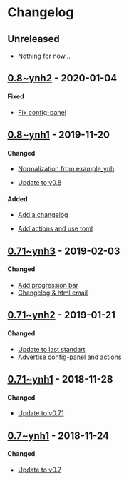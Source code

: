 Changelog
=========

## Unreleased
- Nothing for now...

## [0.8~ynh2](https://github.com/YunoHost-Apps/fallback_ynh/pull/21) - 2020-01-04

#### Fixed
- [Fix config-panel](https://github.com/YunoHost-Apps/fallback_ynh/pull/21/commits/c311c1d1de9ad1a0bdefbe961e87cbb1886b9978)


## [0.8~ynh1](https://github.com/YunoHost-Apps/fallback_ynh/pull/20) - 2019-11-20

#### Changed
- [Normalization from example_ynh](https://github.com/YunoHost-Apps/fallback_ynh/commit/28afc3a7c7b3604e993cb782423275b6929267e9)
* [Update to v0.8](https://github.com/YunoHost-Apps/fallback_ynh/commit/ba212244ea2c852fc3b3faf939ab35e3523fd28a)

#### Added
- [Add a changelog](https://github.com/YunoHost-Apps/fallback_ynh/commit/bde776613f72d3f851f6f86e766a5559c28ba684)
* [Add actions and use toml](https://github.com/YunoHost-Apps/fallback_ynh/commit/88ddc2d61050809b85f2be857dc4f78a39da2388)


## [0.71~ynh3](https://github.com/YunoHost-Apps/fallback_ynh/pull/14) - 2019-02-03

#### Changed
- [Add progression bar](https://github.com/YunoHost-Apps/fallback_ynh/pull/14/commits/ad582f7b9b0097ee46b5b127964025215b5e830e)
- [Changelog & html email](https://github.com/YunoHost-Apps/fallback_ynh/pull/14/commits/90b7a72981ffc9920b302726f2a13a76e85e7acf)


## [0.71~ynh2](https://github.com/YunoHost-Apps/fallback_ynh/pull/13) - 2019-01-21

#### Changed
- [Update to last standart](https://github.com/YunoHost-Apps/fallback_ynh/pull/13/commits/b8aec6a588324062141c748b2f44471ed7d96e35)
- [Advertise config-panel and actions](https://github.com/YunoHost-Apps/fallback_ynh/pull/13/commits/ee9d34939fdad0c0bb86580314f5ee078032fbc7)


## [0.71~ynh1](https://github.com/YunoHost-Apps/fallback_ynh/pull/12) - 2018-11-28

#### Changed
* [Update to v0.71](https://github.com/YunoHost-Apps/fallback_ynh/pull/12/commits/e4d7e072bd153477252e4f72b10e09c8466d585e)


## [0.7~ynh1](https://github.com/YunoHost-Apps/fallback_ynh/pull/11) - 2018-11-24

#### Changed
* [Update to v0.7](https://github.com/YunoHost-Apps/fallback_ynh/pull/11/commits/02f0633256acca40a5b041ef917103659a9b3eb2)

